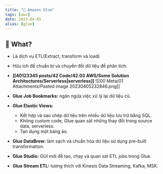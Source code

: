 ```yaml
---
title: "🌱 Amazon Glue"
tags: [aws]
date: 2023-04-05
alias: [glue]
---
```


## 🌿 What?
- Là dịch vụ ETL(Extract, transform và load)
- Hữu ích để chuẩn bị và chuyển đổi dữ liệu để phân tích.
- **[[40123345 posts/42 Code/42.03 AWS/Some Solution Architectures/Serverless|serverless]]**
![[00 Meta/01 Attachments/Pasted image 20230405232846.png]]

- **Glue Job Bookmarks:** ngăn ngừa việc xử lý lại dữ liệu cũ.
- **Glue Elastic Views:**
	- Kết hợp và sao chép dữ liệu trên nhiều dữ liệu lưu trữ bằng SQL.
	- Không custom code, Glue quan sát những thay đổi trong source data, serverless.
	- Tạn dụng một bảng ảo.
- **Glue DataBrew:** làm sạch và chuẩn hóa dữ liệu sử dụng pre-built transformation.
- **Glue Studio:** GUI mới để tạo, chạy và quan sát ETL jobs trong Glue.
- **Glue Stream ETL:** tương thích với Kinesis Data Streaming, Kafka, MSK.
